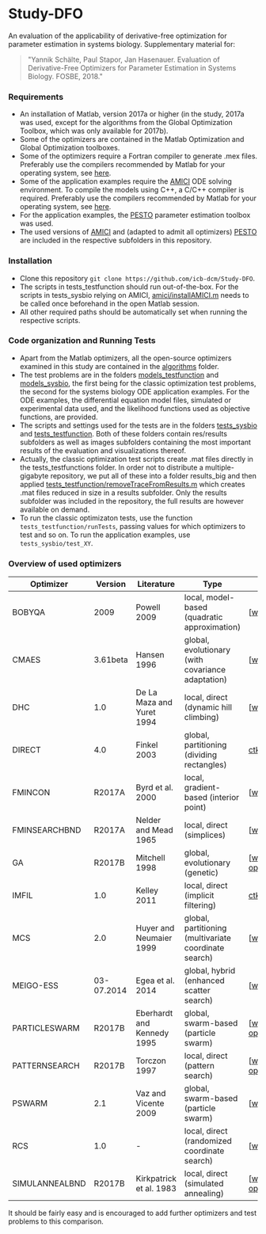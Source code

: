 # Study-DFO

An evaluation of the applicability of derivative-free optimization for parameter estimation in systems biology. Supplementary material for:

> "Yannik Schälte, Paul Stapor, Jan Hasenauer. Evaluation of Derivative-Free Optimizers for Parameter Estimation in Systems Biology. FOSBE, 2018."

### Requirements

* An installation of Matlab, version 2017a or higher (in the study, 2017a was used, except for the algorithms from the Global Optimization Toolbox, which was only available for 2017b).
* Some of the optimizers are contained in the Matlab Optimization and Global Optimization toolboxes.
* Some of the optimizers require a Fortran compiler to generate .mex files. Preferably use the compilers recommended by Matlab for your operating system, see [here](https://de.mathworks.com/help/matlab/write-fortran-mex-files.html).
* Some of the application examples require the [AMICI](https://github.com/ICB-DCM/AMICI) ODE solving environment. To compile the models using C++, a C/C++ compiler is required. Preferably use the compilers recommended by Matlab for your operating system, see [here](https://de.mathworks.com/help/matlab/write-cc-mex-files.html).
* For the application examples, the [PESTO](https://github.com/ICB-DCM/PESTO) parameter estimation toolbox was used.
* The used versions of [AMICI](amici) and (adapted to admit all optimizers) [PESTO](pesto) are included in the respective subfolders in this repository.

### Installation

* Clone this repository ``git clone https://github.com/icb-dcm/Study-DFO``.
* The scripts in tests_testfunction should run out-of-the-box. For the scripts in tests_sysbio relying on AMICI, [amici/installAMICI.m](amici/installAMICI.m) needs to be called once beforehand in the open Matlab session.
* All other required paths should be automatically set when running the respective scripts.

### Code organization and Running Tests

* Apart from the Matlab optimizers, all the open-source optimizers examined in this study are contained in the [algorithms](algorithms) folder.
* The test problems are in the folders [models_testfunction](models_testfunction) and [models_sysbio](models_sysbio), the first being for the classic optimization test problems, the second for the systems biology ODE application examples. For the ODE examples, the differential equation model files, simulated or experimental data used, and the likelihood functions used as objective functions, are provided.
* The scripts and settings used for the tests are in the folders [tests_sysbio](tests_sysbio) and [tests_testfunction](tests_testfunction). Both of these folders contain res/results subfolders as well as images subfolders containing the most important results of the evaluation and visualizations thereof.
* Actually, the classic optimization test scripts create .mat files directly in the tests_testfunctions folder. In order not to distribute a multiple-gigabyte repository, we put all of these into a folder results_big and then applied [tests_testfunction/removeTraceFromResults.m](tests_testfunction/removeTraceFromResults.m) which creates .mat files reduced in size in a results subfolder. Only the results subfolder was included in the repository, the full results are however available on demand.
* To run the classic optimizaton tests, use the function ``tests_testfunction/runTests``, passing values for which optimizers to test and so on. To run the application examples, use ``tests_sysbio/test_XY``.

### Overview of used optimizers

Optimizer | Version | Literature | Type | Source
--- | --- | --- | --- | ---
BOBYQA | 2009 | Powell 2009 | local, model-based (quadratic approximation) | [www.mat.uc.pt/~zhang/software.html](link)
CMAES | 3.61beta | Hansen 1996 | global, evolutionary (with covariance adaptation) | [www.lri.fr/~hansen/cmaesintro.html](link)
DHC | 1.0 | De La Maza and Yuret 1994 | local, direct (dynamic hill climbing) | [www.github.com/icb-dcm/pesto](link)
DIRECT | 4.0 | Finkel 2003 | global, partitioning (dividing rectangles) | [ctk.math.ncsu.edu/Finkel_Direct/DirectUserGuide_pdf.pdf](link)
FMINCON | R2017A | Byrd et al. 2000 | local, gradient-based (interior point) | [www.mathworks.com/products/optimization.html](link)
FMINSEARCHBND | R2017A | Nelder and Mead 1965 | local, direct (simplices) | [www.mathworks.com/products/optimization.html](link)
GA | R2017B | Mitchell 1998 | global, evolutionary (genetic) | [www.mathworks.com/products/global-optimization.html](link)
IMFIL | 1.0 | Kelley 2011 | local, direct (implicit filtering) | [ctk.math.ncsu.edu](link)
MCS | 2.0 | Huyer and Neumaier 1999 | global, partitioning (multivariate coordinate search) | [www.mat.univie.ac.at/~neum/software/mcs](link)
MEIGO-ESS | 03-07.2014 | Egea et al. 2014 | global, hybrid (enhanced scatter search) | [www.gingproc.iim.csic.es/meigo.html](link)
PARTICLESWARM | R2017B | Eberhardt and Kennedy 1995 | global, swarm-based (particle swarm) | [www.mathworks.com/products/global-optimization.html](link)
PATTERNSEARCH | R2017B | Torczon 1997 | local, direct (pattern search) | [www.mathworks.com/products/global-optimization.html](link)
PSWARM | 2.1 | Vaz and Vicente 2009 | global, swarm-based (particle swarm) | [www.norg.uminho.pt/aivaz/pswarm](link)
RCS | 1.0 | - | local, direct (randomized coordinate search) | [www.github.com/icb-dcm/pesto](link)
SIMULANNEALBND | R2017B | Kirkpatrick et al. 1983 | local, direct (simulated annealing) | [www.mathworks.com/products/global-optimzation.html](link)

It should be fairly easy and is encouraged to add further optimizers and test problems to this comparison.
